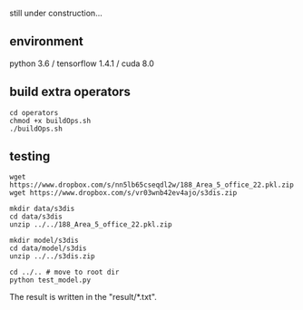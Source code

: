 still under construction...

## environment

python 3.6 / tensorflow 1.4.1 / cuda 8.0

## build extra operators

```
cd operators
chmod +x buildOps.sh
./buildOps.sh
```

## testing

```
wget https://www.dropbox.com/s/nn5lb65cseqdl2w/188_Area_5_office_22.pkl.zip
wget https://www.dropbox.com/s/vr03wnb42ev4ajo/s3dis.zip

mkdir data/s3dis
cd data/s3dis
unzip ../../188_Area_5_office_22.pkl.zip

mkdir model/s3dis
cd data/model/s3dis
unzip ../../s3dis.zip

cd ../.. # move to root dir
python test_model.py
```

The result is written in the "result/*.txt".